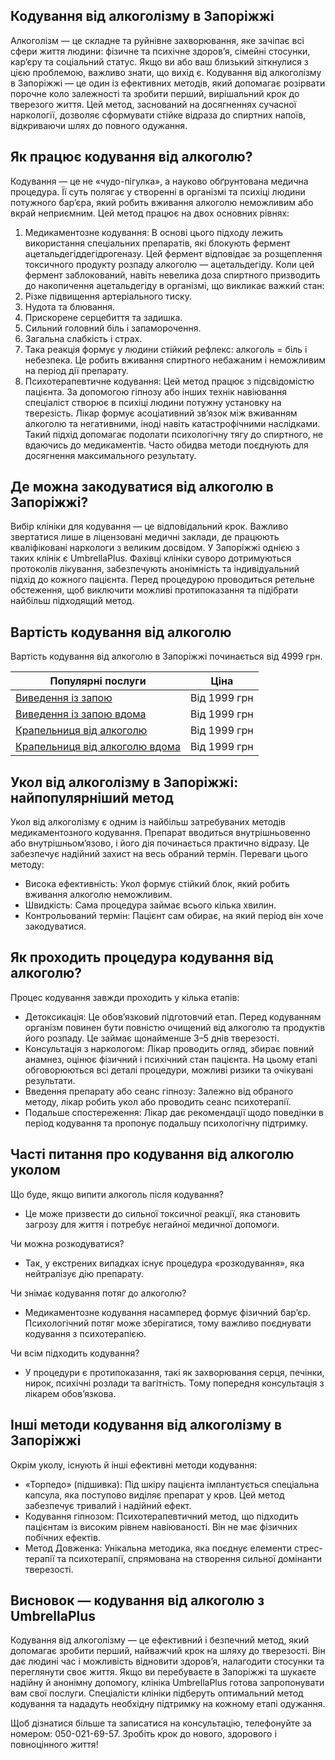 
## Кодування від алкоголізму в Запоріжжі

Алкоголізм — це складне та руйнівне захворювання, яке зачіпає всі сфери життя людини: фізичне та психічне здоров’я, сімейні стосунки, кар’єру та соціальний статус. Якщо ви або ваш близький зіткнулися з цією проблемою, важливо знати, що вихід є. Кодування від алкоголізму в Запоріжжі — це один із ефективних методів, який допомагає розірвати порочне коло залежності та зробити перший, вирішальний крок до тверезого життя. Цей метод, заснований на досягненнях сучасної наркології, дозволяє сформувати стійке відраза до спиртних напоїв, відкриваючи шлях до повного одужання.

## Як працює кодування від алкоголю?

Кодування — це не «чудо-пігулка», а науково обґрунтована медична процедура. Її суть полягає у створенні в організмі та психіці людини потужного бар’єра, який робить вживання алкоголю неможливим або вкрай неприємним. Цей метод працює на двох основних рівнях:

1. Медикаментозне кодування: В основі цього підходу лежить використання спеціальних препаратів, які блокують фермент ацетальдегіддегідрогеназу. Цей фермент відповідає за розщеплення токсичного продукту розпаду алкоголю — ацетальдегіду. Коли цей фермент заблокований, навіть невелика доза спиртного призводить до накопичення ацетальдегіду в організмі, що викликає важкий стан: 
2. Різке підвищення артеріального тиску.
3. Нудота та блювання.
4. Прискорене серцебиття та задишка.
5. Сильний головний біль і запаморочення.
6. Загальна слабкість і страх.
7. Така реакція формує у людини стійкий рефлекс: алкоголь = біль і небезпека. Це робить вживання спиртного небажаним і неможливим на період дії препарату. 
8. Психотерапевтичне кодування: Цей метод працює з підсвідомістю пацієнта. За допомогою гіпнозу або інших технік навіювання спеціаліст створює в психіці людини потужну установку на тверезість. Лікар формує асоціативний зв’язок між вживанням алкоголю та негативними, іноді навіть катастрофічними наслідками. Такий підхід допомагає подолати психологічну тягу до спиртного, не вдаючись до медикаментів. Часто обидва методи поєднують для досягнення максимального результату. 

## Де можна закодуватися від алкоголю в Запоріжжі?

Вибір клініки для кодування — це відповідальний крок. Важливо звертатися лише в ліцензовані медичні заклади, де працюють кваліфіковані наркологи з великим досвідом. У Запоріжжі однією з таких клінік є UmbrellaPlus. Фахівці клініки суворо дотримуються протоколів лікування, забезпечують анонімність та індивідуальний підхід до кожного пацієнта. Перед процедурою проводиться ретельне обстеження, щоб виключити можливі протипоказання та підібрати найбільш підходящий метод.

## Вартість кодування від алкоголю

Вартість кодування від алкоголю в Запоріжжі починається від 4999 грн.

| Популярні послуги                                                                                                        | Ціна         |
| ------------------------------------------------------------------------------------------------------------------------ | ------------ |
| [Виведення із запою](https://umbrella-plus.com.ua/uk/zaporozie/vivod-iz-zapoia-zaparoje-ua/)                             | Від 1999 грн |
| [Виведення із запою вдома](https://umbrella-plus.com.ua/uk/zaporozie/vivod-iz-zapoia-na-domy-zaporozhye-ua/)             | Від 1999 грн |
| [Крапельниця від алкоголю](https://umbrella-plus.com.ua/uk/zaporozie/kapelnica_ot_alkogola_zaporozhye-ua/)               | Від 1999 грн |
| [Крапельниця від алкоголю вдома](https://umbrella-plus.com.ua/uk/zaporozie/kapelnica_ot_alkogola_na_domy_zaporozhye-ua/) | Від 1999 грн |

## Укол від алкоголізму в Запоріжжі: найпопулярніший метод

Укол від алкоголізму є одним із найбільш затребуваних методів медикаментозного кодування. Препарат вводиться внутрішньовенно або внутрішньом’язово, і його дія починається практично відразу. Це забезпечує надійний захист на весь обраний термін. Переваги цього методу:

* Висока ефективність: Укол формує стійкий блок, який робить вживання алкоголю неможливим.
* Швидкість: Сама процедура займає всього кілька хвилин.
* Контрольований термін: Пацієнт сам обирає, на який період він хоче закодуватися.

## Як проходить процедура кодування від алкоголю?

Процес кодування завжди проходить у кілька етапів:

* Детоксикація: Це обов’язковий підготовчий етап. Перед кодуванням організм повинен бути повністю очищений від алкоголю та продуктів його розпаду. Це займає щонайменше 3–5 днів тверезості.
* Консультація з наркологом: Лікар проводить огляд, збирає повний анамнез, оцінює фізичний і психічний стан пацієнта. На цьому етапі обговорюються всі деталі процедури, можливі ризики та очікувані результати.
* Введення препарату або сеанс гіпнозу: Залежно від обраного методу, лікар робить укол або проводить сеанс психотерапії.
* Подальше спостереження: Лікар дає рекомендації щодо поведінки в період кодування та пропонує подальшу психологічну підтримку.

## Часті питання про кодування від алкоголю уколом

Що буде, якщо випити алкоголь після кодування?

* Це може призвести до сильної токсичної реакції, яка становить загрозу для життя і потребує негайної медичної допомоги.

Чи можна розкодуватися?

* Так, у екстрених випадках існує процедура «розкодування», яка нейтралізує дію препарату.

Чи знімає кодування потяг до алкоголю?

* Медикаментозне кодування насамперед формує фізичний бар’єр. Психологічний потяг може зберігатися, тому важливо поєднувати кодування з психотерапією.

Чи всім підходить кодування?

* У процедури є протипоказання, такі як захворювання серця, печінки, нирок, психічні розлади та вагітність. Тому попередня консультація з лікарем обов’язкова.

## Інші методи кодування від алкоголізму в Запоріжжі

Окрім уколу, існують й інші ефективні методи кодування:

* «Торпедо» (підшивка): Під шкіру пацієнта імплантується спеціальна капсула, яка поступово виділяє препарат у кров. Цей метод забезпечує тривалий і надійний ефект.
* Кодування гіпнозом: Психотерапевтичний метод, що підходить пацієнтам із високим рівнем навіюваності. Він не має фізичних побічних ефектів.
* Метод Довженка: Унікальна методика, яка поєднує елементи стрес-терапії та психотерапії, спрямована на створення сильної домінанти тверезості.

## Висновок — кодування від алкоголю з UmbrellaPlus

Кодування від алкоголізму — це ефективний і безпечний метод, який допомагає зробити перший, найважчий крок на шляху до тверезості. Він дає людині час і можливість відновити здоров’я, налагодити стосунки та переглянути своє життя. Якщо ви перебуваєте в Запоріжжі та шукаєте надійну й анонімну допомогу, клініка UmbrellaPlus готова запропонувати вам свої послуги. Спеціалісти клініки підберуть оптимальний метод кодування та нададуть необхідну підтримку на кожному етапі одужання.

Щоб дізнатися більше та записатися на консультацію, телефонуйте за номером: 050-021-69-57. Зробіть крок до нового, здорового і повноцінного життя!
